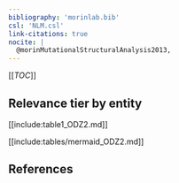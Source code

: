 ```yaml
---
bibliography: 'morinlab.bib'
csl: 'NLM.csl'
link-citations: true
nocite: |
  @morinMutationalStructuralAnalysis2013, 
---
```


[[_TOC_]]




## Relevance tier by entity

[[include:table1_ODZ2.md]]





[[include:tables/mermaid_ODZ2.md]]

## References


